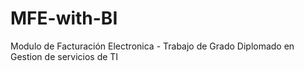 # MFE-with-BI
Modulo de Facturación Electronica - Trabajo de Grado Diplomado en Gestion de servicios de TI 
